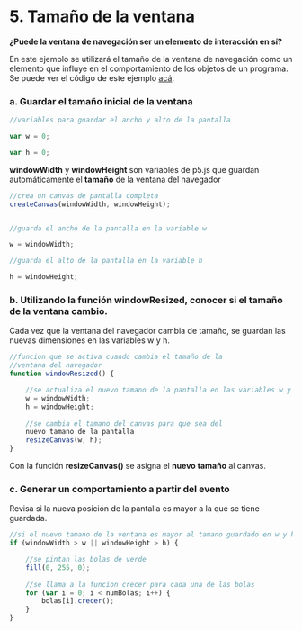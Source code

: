 # 5. Tamaño de la ventana

**¿Puede la ventana de navegación ser un elemento de interacción en sí?**  

En este ejemplo se utilizará el tamaño de la ventana de navegación como un elemento que influye en el comportamiento de los objetos de un programa. Se puede ver el código de este ejemplo [acá](http://alpha.editor.p5js.org/laurajunco/sketches/BkEKWjCCW).

### a. Guardar el tamaño inicial de la ventana

```javascript
//variables para guardar el ancho y alto de la pantalla
var w = 0;
var h = 0;
```

**windowWidth** y **windowHeight** son variables de p5.js que guardan automáticamente el **tamaño** de la ventana del navegador

```javascript
//crea un canvas de pantalla completa
createCanvas(windowWidth, windowHeight);

//guarda el ancho de la pantalla en la variable w
w = windowWidth;

//guarda el alto de la pantalla en la variable h
h = windowHeight;
```

### b. Utilizando la función windowResized, conocer si el tamaño de la ventana cambio.

Cada vez que la ventana del navegador cambia de tamaño, se guardan las nuevas dimensiones en las variables w y h.

```javascript
//funcion que se activa cuando cambia el tamaño de la
//ventana del navegador
function windowResized() {

    //se actualiza el nuevo tamano de la pantalla en las variables w y h
    w = windowWidth;
    h = windowHeight;
    
    //se cambia el tamano del canvas para que sea del
    nuevo tamano de la pantalla
    resizeCanvas(w, h);
}
```

Con la función **resizeCanvas\(\)** se asigna el **nuevo tamaño** al canvas.

### c. Generar un comportamiento a partir del evento

Revisa si la nueva posición de la pantalla es mayor a la que se tiene guardada.

```javascript
//si el nuevo tamano de la ventana es mayor al tamano guardado en w y h
if (windowWidth > w || windowHeight > h) {

    //se pintan las bolas de verde
    fill(0, 255, 0);
    
    //se llama a la funcion crecer para cada una de las bolas
    for (var i = 0; i < numBolas; i++) {
        bolas[i].crecer();
    }
}
```

  




